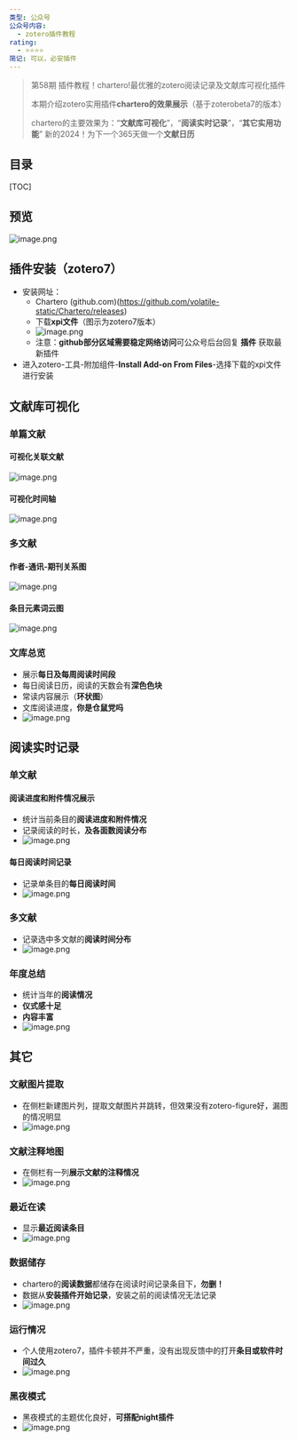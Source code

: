 ```yaml
---
类型: 公众号
公众号内容:
  - zotero插件教程
rating:
  - ⭐⭐⭐⭐
简记: 可以，必安插件
---
```


> 第58期 插件教程！chartero!最优雅的zotero阅读记录及文献库可视化插件
> 
> 本期介绍zotero实用插件**chartero的效果展示**（基于zoterobeta7的版本）
> 
> chartero的主要效果为：“**文献库可视化**”，“**阅读实时记录**”，“**其它实用功能**”
> 新的​2024！为下一个365天做一个**文献日历**

## 目录

[TOC]

## 预览

![image.png](https://pic-go-42.oss-cn-guangzhou.aliyuncs.com/img/20231231122856.png)

## 插件安装（zotero7）

- 安装网址： 
	- Chartero (github.com)(https://github.com/volatile-static/Chartero/releases)
	- 下载**xpi文件**（图示为zotero7版本）
	- ![image.png](https://pic-go-42.oss-cn-guangzhou.aliyuncs.com/img/20231231123204.png)
	- 注意：**github部分区域需要稳定网络访问**可公众号后台回复 **插件** 获取最新插件
- 进入zotero-工具-附加组件-**Install Add-on From Files**-选择下载的xpi文件进行安装

## 文献库可视化

### 单篇文献

#### 可视化关联文献

![image.png](https://pic-go-42.oss-cn-guangzhou.aliyuncs.com/img/20231231114342.png)

#### 可视化时间轴

![image.png](https://pic-go-42.oss-cn-guangzhou.aliyuncs.com/img/20231231114832.png)

### 多文献

#### 作者-通讯-期刊关系图

![image.png](https://pic-go-42.oss-cn-guangzhou.aliyuncs.com/img/20231231115140.png)

#### 条目元素词云图

![image.png](https://pic-go-42.oss-cn-guangzhou.aliyuncs.com/img/20231231115239.png)

### 文库总览

- 展示**每日及每周阅读时间段**
- 每日阅读日历，阅读的天数会有**深色色块**
- 常读内容展示（**环状图**）
- 文库阅读进度，**你是仓鼠党吗**
- ![image.png](https://pic-go-42.oss-cn-guangzhou.aliyuncs.com/img/20231231115517.png)

## 阅读实时记录

### 单文献

#### 阅读进度和附件情况展示

- 统计当前条目的**阅读进度和附件情况**
- 记录阅读的时长，**及各面数阅读分布**
- ![image.png](https://pic-go-42.oss-cn-guangzhou.aliyuncs.com/img/20231231120026.png)

#### 每日阅读时间记录

- 记录单条目的**每日阅读时间**
- ![image.png](https://pic-go-42.oss-cn-guangzhou.aliyuncs.com/img/20231231120235.png)

### 多文献

- 记录选中多文献的**阅读时间分布**
- ![image.png](https://pic-go-42.oss-cn-guangzhou.aliyuncs.com/img/20231231120531.png)

### 年度总结

- 统计当年的**阅读情况**
- **仪式感十足**
- **内容丰富**
- ![image.png](https://pic-go-42.oss-cn-guangzhou.aliyuncs.com/img/20231231120928.png)

## 其它

### 文献图片提取

- 在侧栏新建图片列，提取文献图片并跳转，但效果没有zotero-figure好，漏图的情况明显
- ![image.png](https://pic-go-42.oss-cn-guangzhou.aliyuncs.com/img/20231231122554.png)

### 文献注释地图

- 在侧栏有一列**展示文献的注释情况**
- ![image.png](https://pic-go-42.oss-cn-guangzhou.aliyuncs.com/img/20231231122702.png)

### 最近在读

- 显示**最近阅读条目**
- ![image.png](https://pic-go-42.oss-cn-guangzhou.aliyuncs.com/img/20231231123551.png)

### 数据储存

- chartero的**阅读数据**都储存在阅读时间记录条目下，**勿删！**
- 数据从**安装插件开始记录**，安装之前的阅读情况无法记录
- ![image.png](https://pic-go-42.oss-cn-guangzhou.aliyuncs.com/img/20231231121055.png)

### 运行情况

- 个人使用zotero7，插件卡顿并不严重，没有出现反馈中的打开**条目或软件时间过久**
- ![image.png](https://pic-go-42.oss-cn-guangzhou.aliyuncs.com/img/20231231121340.png)

### 黑夜模式

- 黑夜模式的主题优化良好，**可搭配night插件**
- ![image.png](https://pic-go-42.oss-cn-guangzhou.aliyuncs.com/img/20231231121428.png)














